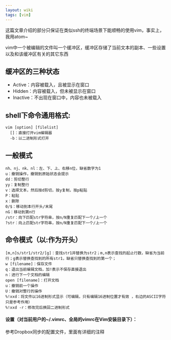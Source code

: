 ```yaml
---
layout: wiki
tags: [vim]
---
```


这篇文章介绍的部分只保证在类似ssh的终端场景下能顺畅的使用vim，事实上，我用atom~

vim中一个被编辑的文件叫一个缓冲区，缓冲区存储了当前文本的副本、一些设置以及和该缓冲区有关的其它东西

## 缓冲区的三种状态

* Active：内容被载入，且被显示在窗口
* Hidden：内容被载入，但未被显示在窗口
* Inactive：不出现在窗口中，内容也未被载入


## shell下命令通用格式:

```
vim [option] [filelist]
  []：直接打开vim编辑器
  -b：以二进制形式打开
```


## 一般模式

```
nh、nj、nk、nl：左、下、上、右移n位，缺省数字为1
u：撤销操作，撤销到原始状态会提示
dd：剪切整行
yy：复制整行
v：选择文本，然后按d剪切，按y复制，按p粘贴
P：粘贴
x：删除
0/$：移动到本行开头/末尾
nG：移动到第n行
/str：向下匹配str字符串，按n/N重复匹配下一个/上一个
?str：向上匹配str字符串，按n/N重复匹配下一个/上一个
```


## 命令模式（以:作为开头）

```
[m,n]s/str1/str2/[g]：查找str1并替换为str2；m,n表示查找的起止行数，缺省为当前行；g表示替换查找到的所有str1，缺省只替换查找到的第一个；
w [filename]：保存文件
q：退出当前编辑文档，加!表示不保存直接退出
n：进行下一个文档的编辑
open [filename]：打开文档
u：撤销前一个操作
U：撤销对整行的操作
%!xxd：将文件以16进制形式显示（可编辑，只有编辑16进制位置才有效 ，右边的ASCII字符只是参考作用）
%!xxd -r：修改完后换回二进制形式
```

#### 设置（对当前用户的~/.vimrc、全局的vimrc在Vim安装目录下）：

参考Dropbox同步的配置文件，里面有详细的注释
